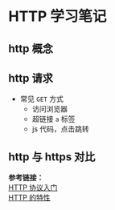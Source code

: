 # HTTP 学习笔记

## http 概念

## http 请求

- 常见 `GET` 方式
  - 访问浏览器
  - 超链接 `a` 标签
  - js 代码，点击跳转

## http 与 https 对比

**参考链接：**  
[HTTP 协议入门](https://www.ruanyifeng.com/blog/2016/08/http.html)  
[HTTP 的特性](https://hit-alibaba.github.io/interview/basic/network/HTTP.html)